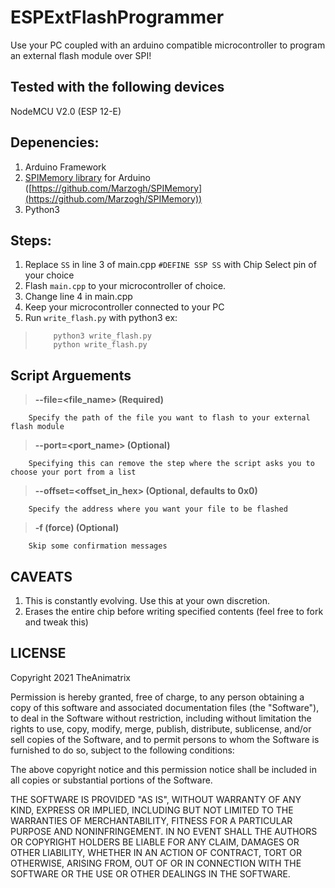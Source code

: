 

# ESPExtFlashProgrammer

Use your PC coupled with an arduino compatible microcontroller to program an external flash module over SPI!

Tested with the following devices
---------------------------------
NodeMCU V2.0 (ESP 12-E)

Depenencies:
------------
1. Arduino Framework
2. [SPIMemory library](https://github.com/Marzogh/SPIMemory) for Arduino ([https://github.com/Marzogh/SPIMemory](https://github.com/Marzogh/SPIMemory))
3. Python3

Steps:
-------
1. Replace `SS` in line 3 of main.cpp `#DEFINE SSP SS` with Chip Select pin of your choice 
1. Flash `main.cpp` to your microcontroller of choice.
2. Change line 4 in main.cpp
3. Keep your microcontroller connected to your PC
4. Run `write_flash.py` with python3
   ex:
>         python3 write_flash.py
>         python write_flash.py

Script Arguements
-------------------

> **--file=<file_name> (Required)**

        Specify the path of the file you want to flash to your external flash module

> **--port=<port_name> (Optional)**

        Specifying this can remove the step where the script asks you to choose your port from a list

> **--offset=<offset_in_hex> (Optional, defaults to 0x0)**

        Specify the address where you want your file to be flashed    

> **-f (force) (Optional)**

        Skip some confirmation messages

CAVEATS
------
1. This is constantly evolving.
   Use this at your own discretion.
2. Erases the entire chip before writing specified contents 
   (feel free to fork and tweak this)


LICENSE
-------
Copyright 2021 TheAnimatrix

Permission is hereby granted, free of charge, to any person obtaining a copy of this software and associated documentation files (the "Software"), to deal in the Software without restriction, including without limitation the rights to use, copy, modify, merge, publish, distribute, sublicense, and/or sell copies of the Software, and to permit persons to whom the Software is furnished to do so, subject to the following conditions:

The above copyright notice and this permission notice shall be included in all copies or substantial portions of the Software.

THE SOFTWARE IS PROVIDED "AS IS", WITHOUT WARRANTY OF ANY KIND, EXPRESS OR IMPLIED, INCLUDING BUT NOT LIMITED TO THE WARRANTIES OF MERCHANTABILITY, FITNESS FOR A PARTICULAR PURPOSE AND NONINFRINGEMENT. IN NO EVENT SHALL THE AUTHORS OR COPYRIGHT HOLDERS BE LIABLE FOR ANY CLAIM, DAMAGES OR OTHER LIABILITY, WHETHER IN AN ACTION OF CONTRACT, TORT OR OTHERWISE, ARISING FROM, OUT OF OR IN CONNECTION WITH THE SOFTWARE OR THE USE OR OTHER DEALINGS IN THE SOFTWARE.
